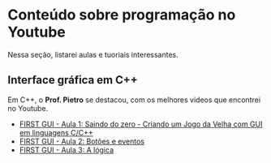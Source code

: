 # Conteúdo sobre programação no Youtube

Nessa seção, listarei aulas e tuoriais interessantes.

## Interface gráfica em C++

Em C++, o **Prof. Pietro** se destacou, com os melhores videos que encontrei no Youtube.
- [FIRST GUI - Aula 1: Saindo do zero - Criando um Jogo da Velha com GUI em linguagens C/C++](https://www.youtube.com/watch?v=fcbjAWhVmME&t=567s)
- [FIRST GUI - Aula 2: Botões e eventos](https://www.youtube.com/watch?v=BmswL3UnBAA&t=404s)
- [FIRST GUI - Aula 3: A lógica](https://www.youtube.com/watch?v=WJK8C3eHt4A)
